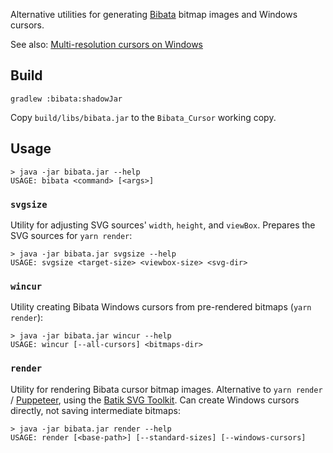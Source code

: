 Alternative utilities for generating
[Bibata](https://github.com/ful1e5/Bibata_Cursor) bitmap images and Windows
cursors.

See also:
[Multi-resolution cursors on Windows](https://github.com/ful1e5/Bibata_Cursor/issues/149)

## Build

    gradlew :bibata:shadowJar

Copy `build/libs/bibata.jar` to the `Bibata_Cursor` working copy.

## Usage

    > java -jar bibata.jar --help
    USAGE: bibata <command> [<args>]

### `svgsize`

Utility for adjusting SVG sources' `width`, `height`, and `viewBox`.  Prepares the
SVG sources for `yarn render`:

    > java -jar bibata.jar svgsize --help
    USAGE: svgsize <target-size> <viewbox-size> <svg-dir>

### `wincur`

Utility creating Bibata Windows cursors from pre-rendered bitmaps (`yarn render`):

    > java -jar bibata.jar wincur --help
    USAGE: wincur [--all-cursors] <bitmaps-dir>

### `render`

Utility for rendering Bibata cursor bitmap images.  Alternative to `yarn render` /
[Puppeteer](https://pptr.dev/), using the
[Batik SVG Toolkit](https://xmlgraphics.apache.org/batik/).  Can create Windows
cursors directly, not saving intermediate bitmaps:

    > java -jar bibata.jar render --help
    USAGE: render [<base-path>] [--standard-sizes] [--windows-cursors]
